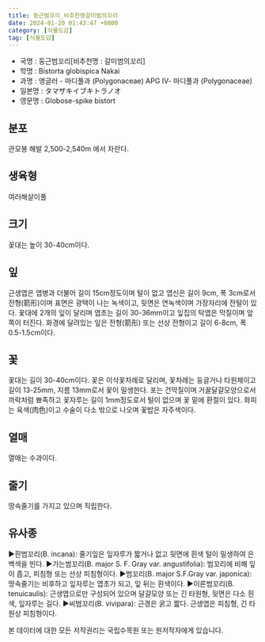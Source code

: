 ```yaml
---
title: 둥근범꼬리_비추천명갈미범의꼬리
date: 2024-01-20 01:43:47 +0800
category: [식물도감]
tag: [식물도감]
---
```




- 국명 : 둥근범꼬리[비추천명 : 갈미범의꼬리]
- 학명 : Bistorta globispica Nakai
- 과명 : 앵글러 - 마디풀과 (Polygonaceae) APG Ⅳ- 마디풀과 (Polygonaceae)
- 일본명 : タマザキイブキトラノオ
- 영문명 : Globose-spike bistort


## 분포
관모봉 해발 2,500-2,540m 에서 자란다.
## 생육형
여러해살이풀 
## 크기
꽃대는 높이 30-40cm이다.
## 잎
근생엽은 엽병과 더불어 길이 15cm정도이며 털이 없고 엽신은 길이 9cm, 폭 3cm로서 전형(箭形)이며 표면은 광택이 나는 녹색이고, 뒷면은 연녹색이며 가장자리에 잔털이 있다. 꽃대에 2개의 잎이 달리며 엽초는 길이 30-36mm이고 잎집의 탁엽은 막질이며 앞쪽이 터진다. 화경에 달려있는 잎은 전형(箭形) 또는 선상 전형이고 길이 6-8cm, 폭 0.5-1.5cm이다.
## 꽃
꽃대는 길이 30-40cm이다. 꽃은 이삭꽃차례로 달리며, 꽃차례는 둥글거나 타원체이고 길이 13-25mm, 지름 13mm로서 꽃이 밀생한다. 포는 건막질이며 거꿀달걀모양으로서 까락처럼 뾰족하고 꽃자루는 길이 1mm정도로서 털이 없으며 꽃 밑에 환절이 있다. 화피는 육색(肉色)이고 수술이 다소 밖으로 나오며 꽃밥은 자주색이다.
## 열매
열매는 수과이다.
## 줄기
땅속줄기를 가지고 있으며 직립한다.
## 유사종
▶흰범꼬리(B. incana): 줄기잎은 잎자루가 짧거나 없고 뒷면에 흰색 털이 밀생하여 은백색을 띤다.▶가는범꼬리(B. major S. F. Gray var. angustifolia): 범꼬리에 비해 잎이 좁고, 피침형 또는 선상 피침형이다.▶범꼬리(B. major S.F.Gray var. japonica): 땅속줄기는 비후하고 잎자루는 엽초가 되고, 잎 뒤는 흰색이다.▶이른범꼬리(B. tenuicaulis): 근생엽으로만 구성되어 있으며 달걀모양 또는 긴 타원형, 뒷면은 다소 흰색, 잎자루는 길다.▶씨범꼬리(B. vivipara): 근경은 굵고 짧다. 근생엽은 피침형, 긴 타원상 피침형이다.






본 데이터에 대한 모든 저작권리는 국립수목원 또는 원저작자에게 있습니다.

